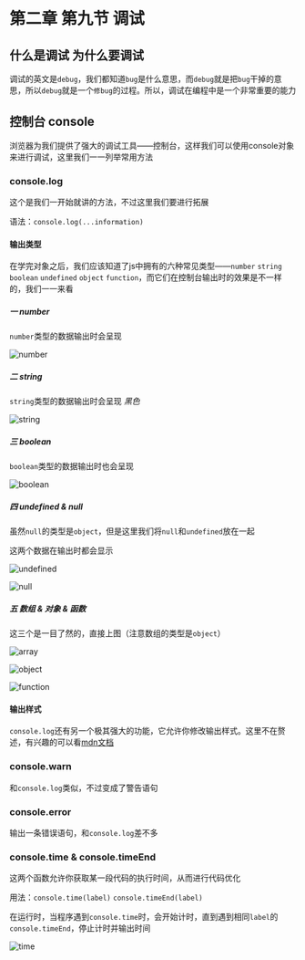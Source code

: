 # 第二章 第九节 调试

## 什么是调试 为什么要调试

调试的英文是`debug`，我们都知道`bug`是什么意思，而`debug`就是把`bug`干掉的意思，所以`debug`就是一个`修bug`的过程。所以，调试在编程中是一个非常重要的能力

## 控制台 console

浏览器为我们提供了强大的调试工具——控制台，这样我们可以使用console对象来进行调试，这里我们一一列举常用方法

### console.log

这个是我们一开始就讲的方法，不过这里我们要进行拓展

语法：`console.log(...information)`

#### 输出类型

在学完对象之后，我们应该知道了js中拥有的六种常见类型——`number` `string` `boolean` `undefined` `object` `function`，而它们在控制台输出时的效果是不一样的，我们一一来看

##### 一 number

`number`类型的数据输出时会呈现 _<style color=rgb(160,3,171)>蓝色</style>_

![number](https://h5mota.com/bbs/images/b8ef2467efc796d739e79cf61fd47fc291b5f88f.png)

##### 二 string

`string`类型的数据输出时会呈现 _黑色_

![string](https://h5mota.com/bbs/images/83fe3eba48f718ab104749b28e33bbbf8e0bebb9.png)

##### 三 boolean

`boolean`类型的数据输出时也会呈现 _<style color=rgb(160,3,171)>蓝色</style>_

![boolean](https://h5mota.com/bbs/images/f6291ecc6574a36aa26734ffcb5ab6c9b46a193f.png)

##### 四 undefined & null

虽然`null`的类型是`object`，但是这里我们将`null`和`undefined`放在一起

这两个数据在输出时都会显示 _<style color=rgb(167,133,168)>灰色</style>_

![undefined](https://h5mota.com/bbs/images/d0fa4f91f1949f0fffdced5cf32c3235c4d92986.png)

![null](https://h5mota.com/bbs/images/3d6d72098f699cc904f1b77f7f4e8c9565b139a8.png)

##### 五 数组 & 对象 & 函数

这三个是一目了然的，直接上图（注意数组的类型是`object`）

![array](https://h5mota.com/bbs/images/e898f272175532bdeb293477c0c76d16bdf8a225.png)

![object](https://h5mota.com/bbs/images/716703108618ad4f9f1977b6690ddded0026aa58.png)

![function](https://h5mota.com/bbs/images/e878aea493cda6e8140822fba7f6ec4bb9d64530.png)

#### 输出样式

`console.log`还有另一个极其强大的功能，它允许你修改输出样式。这里不在赘述，有兴趣的可以看[mdn文档](https://developer.mozilla.org/zh-CN/docs/Web/API/Console#outputting_text_to_the_console)

### console.warn

和`console.log`类似，不过变成了警告语句

### console.error

输出一条错误语句，和`console.log`差不多

### console.time & console.timeEnd

这两个函数允许你获取某一段代码的执行时间，从而进行代码优化

用法：`console.time(label)` `console.timeEnd(label)`

在运行时，当程序遇到`console.time`时，会开始计时，直到遇到相同`label`的`console.timeEnd`，停止计时并输出时间

![time](https://h5mota.com/bbs/images/d79b2fc42ed59e449e7350e2c20a6465ec9dc091.png)